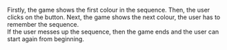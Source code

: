 Firstly, the game shows the first colour in the sequence. Then, the user clicks on the button.
Next, the game shows the next colour, the user has to remember the sequence.  
If the user messes up the sequence, then the game ends and the user can start again from beginning.
